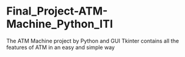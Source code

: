 # Final_Project-ATM-Machine_Python_ITI
The ATM Machine project by Python and GUI Tkinter contains all the features of ATM in an easy and simple way
